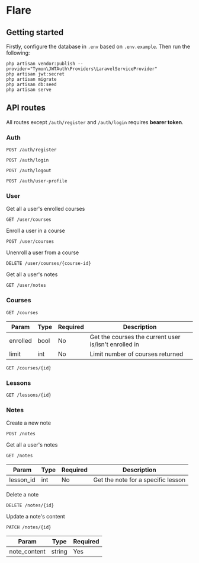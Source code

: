 # Flare

## Getting started

Firstly, configure the database in `.env` based on `.env.example`. Then run the following:

```shell
php artisan vendor:publish --provider="Tymon\JWTAuth\Providers\LaravelServiceProvider"
php artisan jwt:secret
php artisan migrate
php artisan db:seed
php artisan serve
```

## API routes

All routes except `/auth/register` and `/auth/login` requires **bearer token**.

### Auth

```http request
POST /auth/register
```

```http request
POST /auth/login
```

```http request
POST /auth/logout
```

```http request
POST /auth/user-profile
```

### User

Get all a user's enrolled courses

```http request
GET /user/courses
```

Enroll a user in a course

```http request
POST /user/courses 
```

Unenroll a user from a course

```http request
DELETE /user/courses/{course-id} 
```

Get all a user's notes

```http request
GET /user/notes
```

### Courses

```http request
GET /courses
```

|Param|Type|Required|Description|
|---|---|---|---|
|enrolled|bool|No|Get the courses the current user is/isn't enrolled in|
|limit|int|No|Limit number of courses returned|

```http request
GET /courses/{id}
```

### Lessons

```http request
GET /lessons/{id}
```

### Notes

Create a new note

```http request
POST /notes
```

Get all a user's notes

```http request
GET /notes
```

|Param|Type|Required|Description|
|---|---|---|---|
|lesson_id|int|No|Get the note for a specific lesson|

Delete a note

```http request
DELETE /notes/{id}
```

Update a note's content

```http request
PATCH /notes/{id}
```

|Param|Type|Required|
|---|---|---|
|note_content|string|Yes|
